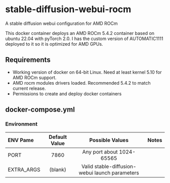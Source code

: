 # stable-diffusion-webui-rocm
A stable diffusion webui configuration for AMD ROCm

This docker container deploys an AMD ROCm 5.4.2 container based on ubuntu 22.04 with pyTorch 2.0. I has the custom version of AUTOMATIC1111 deployed to it so it is optimized for AMD GPUs. 

## Requirements 

* Working version of docker on 64-bit Linux. Need at least kernel 5.10 for AMD ROCm support. 
* AMD rocm modules drivers loaded. Recommended 5.4.2 to match current release. 
* Permissions to create and deploy docker containers

## docker-compose.yml

### Environment

|ENV Pame| Default Value | Possible Values | Notes |
|:---| :----: | :----: |:--- |
|PORT| 7860 | Any port about 1024-65565| |
|EXTRA_ARGS| (blank) | Valid stable-diffusion-webui launch parameters| |
